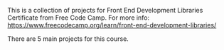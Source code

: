 This is a collection of projects for Front End Development Libraries Certificate from Free Code Camp. 
For more info: https://www.freecodecamp.org/learn/front-end-development-libraries/

There are 5 main projects for this course. 

